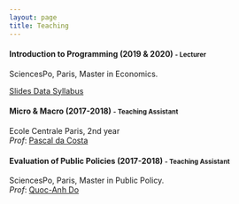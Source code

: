 ```yaml
---
layout: page
title: Teaching
---
```


#### Introduction to Programming (2019 & 2020) <small class="text-muted"> - Lecturer </small>

SciencesPo, Paris, Master in Economics.    

<a href="https://github.com/CMS27/IP2019/tree/master/Lectures" class = "btn btn-outline-warning btn-sm" role = "button"> Slides </a> <a href="https://github.com/CMS27/IP2019/tree/master/R/r-novice-inflammation-data/data" class = "btn btn-outline-success btn-sm" role = "button"> Data </a> <a href="https://www.sciencespo.fr/ecole-doctorale/sites/sciencespo.fr.ecole-doctorale/files/Programming_Course_C-Mazet.pdf" class = "btn btn-outline-danger btn-sm" role = "button"> Syllabus </a>

#### Micro & Macro (2017-2018) <small class="text-muted"> - Teaching Assistant </small>

Ecole Centrale Paris, 2nd year  
_Prof_: [Pascal da Costa](https://scholar.google.fr/citations?user=TVsjYcRrvDEC&hl=fr)

#### Evaluation of Public Policies (2017-2018) <small class="text-muted"> - Teaching Assistant </small>

SciencesPo, Paris, Master in Public Policy.   
_Prof_: [Quoc-Anh Do](https://sites.google.com/site/qaquocanhdo/)
